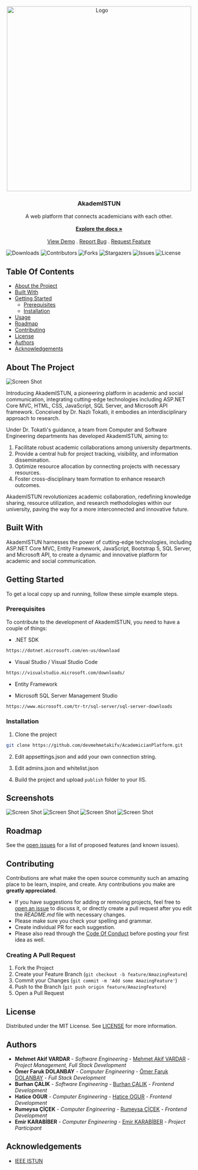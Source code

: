 <br/>
<p align="center">
  <a href="https://github.com/devmehmetakifv/AkademISTUN">
    <img src="logo.png" alt="Logo" width="500" height="500">
  </a>

  <h3 align="center">AkademISTUN</h3>

  <p align="center">
    A web platform that connects academicians with each other.
    <br/>
    <br/>
    <a href="https://github.com/devmehmetakifv/AkademISTUN"><strong>Explore the docs »</strong></a>
    <br/>
    <br/>
    <a href="https://github.com/devmehmetakifv/AkademISTUN">View Demo</a>
    .
    <a href="https://github.com/devmehmetakifv/AkademISTUN/issues">Report Bug</a>
    .
    <a href="https://github.com/devmehmetakifv/AkademISTUN/issues">Request Feature</a>
  </p>
</p>

![Downloads](https://img.shields.io/github/downloads/devmehmetakifv/AkademISTUN/total) ![Contributors](https://img.shields.io/github/contributors/devmehmetakifv/AkademISTUN?color=dark-green) ![Forks](https://img.shields.io/github/forks/devmehmetakifv/AkademISTUN?style=social) ![Stargazers](https://img.shields.io/github/stars/devmehmetakifv/AkademISTUN?style=social) ![Issues](https://img.shields.io/github/issues/devmehmetakifv/AkademISTUN) ![License](https://img.shields.io/github/license/devmehmetakifv/AkademISTUN) 

## Table Of Contents

* [About the Project](#about-the-project)
* [Built With](#built-with)
* [Getting Started](#getting-started)
  * [Prerequisites](#prerequisites)
  * [Installation](#installation)
* [Usage](#usage)
* [Roadmap](#roadmap)
* [Contributing](#contributing)
* [License](#license)
* [Authors](#authors)
* [Acknowledgements](#acknowledgements)

## About The Project

![Screen Shot](screenshot1.png)

Introducing AkademISTUN, a pioneering platform in academic and social communication, integrating cutting-edge technologies including ASP.NET Core MVC, HTML, CSS, JavaScript, SQL Server, and Microsoft API framework. Conceived by Dr. Nazlı Tokatlı, it embodies an interdisciplinary approach to research.

Under Dr. Tokatlı's guidance, a team from Computer and Software Engineering departments has developed AkademISTUN, aiming to:

1. Facilitate robust academic collaborations among university departments.
2. Provide a central hub for project tracking, visibility, and information dissemination.
3. Optimize resource allocation by connecting projects with necessary resources.
4. Foster cross-disciplinary team formation to enhance research outcomes.

AkademISTUN revolutionizes academic collaboration, redefining knowledge sharing, resource utilization, and research methodologies within our university, paving the way for a more interconnected and innovative future.


## Built With

AkademISTUN harnesses the power of cutting-edge technologies, including ASP.NET Core MVC, Entity Framework, JavaScript, Bootstrap 5, SQL Server, and Microsoft API, to create a dynamic and innovative platform for academic and social communication.

## Getting Started

To get a local copy up and running, follow these simple example steps.

### Prerequisites

To contribute to the development of AkademISTUN, you need to have a couple of things: 

* .NET SDK
```sh
https://dotnet.microsoft.com/en-us/download
```

* Visual Studio / Visual Studio Code
```sh
https://visualstudio.microsoft.com/downloads/
```

* Entity Framework

* Microsoft SQL Server Management Studio
```sh
https://www.microsoft.com/tr-tr/sql-server/sql-server-downloads
```

### Installation

1. Clone the project
```sh
git clone https://github.com/devmehmetakifv/AcademicianPlatform.git
```

2. Edit appsettings.json and add your own connection string.

3. Edit admins.json and whitelist.json

4. Build the project and upload ```publish``` folder to your IIS.

## Screenshots
![Screen Shot](screenshot2.png)
![Screen Shot](screenshot3.png)
![Screen Shot](screenshot4.png)
![Screen Shot](screenshot5.png)

## Roadmap

See the [open issues](https://github.com/devmehmetakifv/AkademISTUN/issues) for a list of proposed features (and known issues).

## Contributing

Contributions are what make the open source community such an amazing place to be learn, inspire, and create. Any contributions you make are **greatly appreciated**.
* If you have suggestions for adding or removing projects, feel free to [open an issue](https://github.com/devmehmetakifv/AkademISTUN/issues/new) to discuss it, or directly create a pull request after you edit the *README.md* file with necessary changes.
* Please make sure you check your spelling and grammar.
* Create individual PR for each suggestion.
* Please also read through the [Code Of Conduct](https://github.com/devmehmetakifv/AkademISTUN/blob/main/CODE_OF_CONDUCT.md) before posting your first idea as well.

### Creating A Pull Request

1. Fork the Project
2. Create your Feature Branch (`git checkout -b feature/AmazingFeature`)
3. Commit your Changes (`git commit -m 'Add some AmazingFeature'`)
4. Push to the Branch (`git push origin feature/AmazingFeature`)
5. Open a Pull Request

## License

Distributed under the MIT License. See [LICENSE](https://github.com/devmehmetakifv/AkademISTUN/blob/main/LICENSE.md) for more information.

## Authors

* **Mehmet Akif VARDAR** - *Software Engineering* - [Mehmet Akif VARDAR](https://github.com/devmehmetakifv/) - *Project Management, Full Stack Development*
* **Ömer Faruk DOLANBAY** - *Computer Engineering* - [Ömer Faruk DOLANBAY](https://github.com/Esforper) - *Full Stack Development*
* **Burhan ÇALIK** - *Software Engineering* - [Burhan ÇALIK](https://github.com/BurhanCalik) - *Frontend Development*
* **Hatice OGUR** - *Computer Engineering* - [Hatice OGUR](https://github.com/HaticeOgur) - *Frontend Development*
* **Rumeysa ÇİÇEK** - *Computer Engineering* - [Rumeysa ÇİÇEK](https://github.com/Rumeysacck) - *Frontend Development*
* **Emir KARABİBER** - *Computer Engineering* - [Emir KARABİBER](https://github.com/EmirKarabiber) - *Project Participant*

## Acknowledgements

* [IEEE ISTUN](https://github.com/IEEE-ISTUN)
